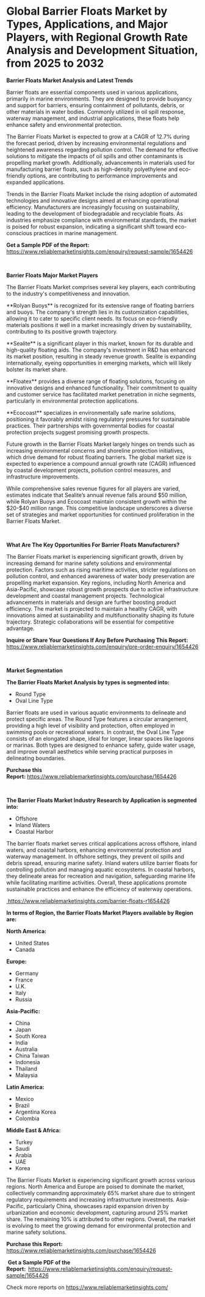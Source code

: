<p><h1>Global Barrier Floats Market by Types, Applications, and Major Players, with Regional Growth Rate Analysis and Development Situation, from 2025 to 2032</h1></p><p><strong>Barrier Floats Market Analysis and Latest Trends</strong></p>
<p><p>Barrier floats are essential components used in various applications, primarily in marine environments. They are designed to provide buoyancy and support for barriers, ensuring containment of pollutants, debris, or other materials in water bodies. Commonly utilized in oil spill response, waterway management, and industrial applications, these floats help enhance safety and environmental protection.</p><p>The Barrier Floats Market is expected to grow at a CAGR of 12.7% during the forecast period, driven by increasing environmental regulations and heightened awareness regarding pollution control. The demand for effective solutions to mitigate the impacts of oil spills and other contaminants is propelling market growth. Additionally, advancements in materials used for manufacturing barrier floats, such as high-density polyethylene and eco-friendly options, are contributing to performance improvements and expanded applications.</p><p>Trends in the Barrier Floats Market include the rising adoption of automated technologies and innovative designs aimed at enhancing operational efficiency. Manufacturers are increasingly focusing on sustainability, leading to the development of biodegradable and recyclable floats. As industries emphasize compliance with environmental standards, the market is poised for robust expansion, indicating a significant shift toward eco-conscious practices in marine management.</p></p>
<p><strong>Get a Sample PDF of the Report:&nbsp;</strong> <a href="https://www.reliablemarketinsights.com/enquiry/request-sample/1654426?utm_campaign=3064&utm_medium=2&utm_source=Github&utm_content=ia&utm_term=11042025&utm_id=barrier-floats">https://www.reliablemarketinsights.com/enquiry/request-sample/1654426</a></p>
<p>&nbsp;</p>
<p><strong>Barrier Floats Major Market Players</strong></p>
<p><p>The Barrier Floats Market comprises several key players, each contributing to the industry's competitiveness and innovation. </p><p>**Rolyan Buoys** is recognized for its extensive range of floating barriers and buoys. The company's strength lies in its customization capabilities, allowing it to cater to specific client needs. Its focus on eco-friendly materials positions it well in a market increasingly driven by sustainability, contributing to its positive growth trajectory.</p><p>**Sealite** is a significant player in this market, known for its durable and high-quality floating aids. The company's investment in R&D has enhanced its market position, resulting in steady revenue growth. Sealite is expanding internationally, eyeing opportunities in emerging markets, which will likely bolster its market share.</p><p>**Floatex** provides a diverse range of floating solutions, focusing on innovative designs and enhanced functionality. Their commitment to quality and customer service has facilitated market penetration in niche segments, particularly in environmental protection applications. </p><p>**Ecocoast** specializes in environmentally safe marine solutions, positioning it favorably amidst rising regulatory pressures for sustainable practices. Their partnerships with governmental bodies for coastal protection projects suggest promising growth prospects.</p><p>Future growth in the Barrier Floats Market largely hinges on trends such as increasing environmental concerns and shoreline protection initiatives, which drive demand for robust floating barriers. The global market size is expected to experience a compound annual growth rate (CAGR) influenced by coastal development projects, pollution control measures, and infrastructure improvements.</p><p>While comprehensive sales revenue figures for all players are varied, estimates indicate that Sealite’s annual revenue falls around $50 million, while Rolyan Buoys and Ecocoast maintain consistent growth within the $20-$40 million range. This competitive landscape underscores a diverse set of strategies and market opportunities for continued proliferation in the Barrier Floats Market.</p></p>
<p>&nbsp;</p>
<p><strong>What Are The Key Opportunities For Barrier Floats Manufacturers?</strong></p>
<p><p>The Barrier Floats market is experiencing significant growth, driven by increasing demand for marine safety solutions and environmental protection. Factors such as rising maritime activities, stricter regulations on pollution control, and enhanced awareness of water body preservation are propelling market expansion. Key regions, including North America and Asia-Pacific, showcase robust growth prospects due to active infrastructure development and coastal management projects. Technological advancements in materials and design are further boosting product efficiency. The market is projected to maintain a healthy CAGR, with innovations aimed at sustainability and multifunctionality shaping its future trajectory. Strategic collaborations will be essential for competitive advantage.</p></p>
<p><strong>Inquire or Share Your Questions If Any Before Purchasing This Report:</strong> <a href="https://www.reliablemarketinsights.com/enquiry/pre-order-enquiry/1654426?utm_campaign=3064&utm_medium=2&utm_source=Github&utm_content=ia&utm_term=11042025&utm_id=barrier-floats">https://www.reliablemarketinsights.com/enquiry/pre-order-enquiry/1654426</a></p>
<p>&nbsp;</p>
<p><strong>Market Segmentation</strong></p>
<p><strong>The Barrier Floats Market Analysis by types is segmented into:</strong></p>
<p><ul><li>Round Type</li><li>Oval Line Type</li></ul></p>
<p><p>Barrier floats are used in various aquatic environments to delineate and protect specific areas. The Round Type features a circular arrangement, providing a high level of visibility and protection, often employed in swimming pools or recreational waters. In contrast, the Oval Line Type consists of an elongated shape, ideal for longer, linear spaces like lagoons or marinas. Both types are designed to enhance safety, guide water usage, and improve overall aesthetics while serving practical purposes in delineating boundaries.</p></p>
<p><strong>Purchase this Report:&nbsp;</strong><a href="https://www.reliablemarketinsights.com/purchase/1654426?utm_campaign=3064&utm_medium=2&utm_source=Github&utm_content=ia&utm_term=11042025&utm_id=barrier-floats">https://www.reliablemarketinsights.com/purchase/1654426</a></p>
<p>&nbsp;</p>
<p><strong>The Barrier Floats Market Industry Research by Application is segmented into:</strong></p>
<p><ul><li>Offshore</li><li>Inland Waters</li><li>Coastal Harbor</li></ul></p>
<p><p>The barrier floats market serves critical applications across offshore, inland waters, and coastal harbors, enhancing environmental protection and waterway management. In offshore settings, they prevent oil spills and debris spread, ensuring marine safety. Inland waters utilize barrier floats for controlling pollution and managing aquatic ecosystems. In coastal harbors, they delineate areas for recreation and navigation, safeguarding marine life while facilitating maritime activities. Overall, these applications promote sustainable practices and enhance the efficiency of waterway operations.</p></p>
<p><a href="https://www.reliablemarketinsights.com/barrier-floats-r1654426?utm_campaign=3064&utm_medium=2&utm_source=Github&utm_content=ia&utm_term=11042025&utm_id=barrier-floats">&nbsp;https://www.reliablemarketinsights.com/barrier-floats-r1654426</a></p>
<p><strong>In terms of Region, the Barrier Floats Market Players available by Region are:</strong></p>
<p>
    <p> <strong> North America: </strong>
        <ul>
            <li>United States</li>
            <li>Canada</li>
        </ul>
        </p> 
    <p> <strong> Europe: </strong>
        <ul>
            <li>Germany</li>
            <li>France</li>
            <li>U.K.</li>
            <li>Italy</li>
            <li>Russia</li>
        </ul>
        </p> 
    <p> <strong> Asia-Pacific: </strong>
        <ul>
            <li>China</li>
            <li>Japan</li>
            <li>South Korea</li>
            <li>India</li>
            <li>Australia</li>
            <li>China Taiwan</li>
            <li>Indonesia</li>
            <li>Thailand</li>
            <li>Malaysia</li>
        </ul>
        </p> 
    <p> <strong> Latin America: </strong>
        <ul>
            <li>Mexico</li>
            <li>Brazil</li>
            <li>Argentina Korea</li>
            <li>Colombia</li>
        </ul>
        </p> 
    <p> <strong> Middle East & Africa: </strong>
        <ul>
            <li>Turkey</li>
            <li>Saudi</li>
            <li>Arabia</li>
            <li>UAE</li>
            <li>Korea</li>
        </ul>
    </p>
    </p>
<p><p>The Barrier Floats Market is experiencing significant growth across various regions. North America and Europe are poised to dominate the market, collectively commanding approximately 65% market share due to stringent regulatory requirements and increasing infrastructure investments. Asia-Pacific, particularly China, showcases rapid expansion driven by urbanization and economic development, capturing around 25% market share. The remaining 10% is attributed to other regions. Overall, the market is evolving to meet the growing demand for environmental protection and marine safety solutions.</p></p>
<p><strong>Purchase this Report: </strong><a href="https://www.reliablemarketinsights.com/purchase/1654426?utm_campaign=3064&utm_medium=2&utm_source=Github&utm_content=ia&utm_term=11042025&utm_id=barrier-floats">https://www.reliablemarketinsights.com/purchase/1654426</a></p>
<p>&nbsp;<strong>Get a Sample PDF of the Report:&nbsp;&nbsp;</strong><a href="https://www.reliablemarketinsights.com/enquiry/request-sample/1654426?utm_campaign=3064&utm_medium=2&utm_source=Github&utm_content=ia&utm_term=11042025&utm_id=barrier-floats">https://www.reliablemarketinsights.com/enquiry/request-sample/1654426</a></p>
<p><strong></strong></p>
<p>Check more reports on <a href="https://www.reliablemarketinsights.com/?utm_campaign=3064&utm_medium=2&utm_source=Github&utm_content=ia&utm_term=11042025&utm_id=barrier-floats">https://www.reliablemarketinsights.com/</a></p>